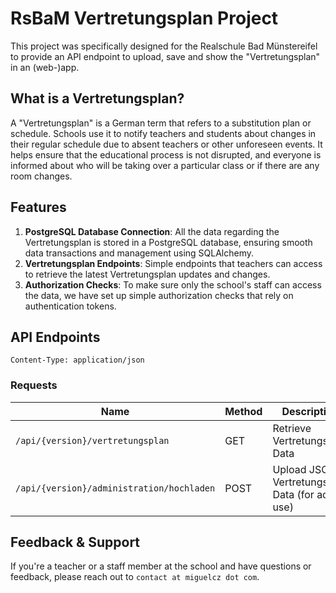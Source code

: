 # RsBaM Vertretungsplan Project

This project was specifically designed for the Realschule Bad Münstereifel to provide an API endpoint to upload, save and show the "Vertretungsplan" in an (web-)app.

## What is a Vertretungsplan?

A "Vertretungsplan" is a German term that refers to a substitution plan or schedule. Schools use it to notify teachers and students about changes in their regular schedule due to absent teachers or other unforeseen events. It helps ensure that the educational process is not disrupted, and everyone is informed about who will be taking over a particular class or if there are any room changes.

## Features

1. **PostgreSQL Database Connection**: All the data regarding the Vertretungsplan is stored in a PostgreSQL database, ensuring smooth data transactions and management using SQLAlchemy.
2. **Vertretungsplan Endpoints**: Simple endpoints that teachers can access to retrieve the latest Vertretungsplan updates and changes.
3. **Authorization Checks**: To make sure only the school's staff can access the data, we have set up simple authorization checks that rely on authentication tokens.

## API Endpoints

`Content-Type: application/json`

### Requests
| Name | Method | Description | Body |
|----------|----------|----------|----------|
| `/api/{version}/vertretungsplan` | GET | Retrieve Vertretungsplan Data | -
| `/api/{version}/administration/hochladen` | POST | Upload JSON Vertretungsplan Data (for admin use) | JSON data



## Feedback & Support

If you're a teacher or a staff member at the school and have questions or feedback, please reach out to `contact at miguelcz dot com`.
